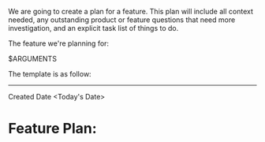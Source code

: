 We are going to create a plan for a feature. This plan will include all context needed, any outstanding product or feature questions that need more investigation, and an explicit task list of things to do.

The feature we're planning for:

$ARGUMENTS


The template is as follow:

---

Created Date <Today's Date>

# Feature Plan: <title>

# Overview

<Context on why we're making this feature, and what it's looking to achieve>

# Outcomes

<a bulleted list things that we want to achieve with this plan>

# Open Questions

<A checkmarkable list of open questions we should resolve before starting the plan, after receiving the feedback from the user on the questions, we will checkmark the question as done, and include the answer below it. Example:

[ ] Do we have a perference on using stdlib versus a dependancy

[x] What Metrics do we need to collect

CPU, Memory, and average response time

>

# Tasks

<A thorough list of checkmarkable tasks that need to be completed in order to achieve the plan: EG

[ ] Define API Interface for the new endpoint using swagger

[ ] Create tests for the new endpoint

[ ] Implement database migrations

[ ] Create DAOs

[ ] Create Seeders

[ ] Implement business logic between endpoint router and DAO

[ ] Implement endpoint and swagger

>

# Security

<Parts of the implementation we need to consider especially for security ramifications>

# <Other sections as make sense for the implementation, including schemas, diagrams, or other concerns>
